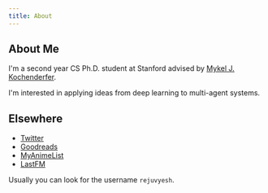 ```yaml
---
title: About
---
```


## About Me

I'm a second year CS Ph.D. student at Stanford advised by [Mykel J. Kochenderfer](http://mykel.kochenderfer.com/).

I'm interested in applying ideas from deep learning to multi-agent systems.


## Elsewhere

- [Twitter](http://twitter.com/rejuvyesh)
- [Goodreads](http://goodreads.com/rejuvyesh)
- [MyAnimeList](http://myanimelist/profile/rejuvyesh)
- [LastFM](http://last.fm/user/rejuvyesh)

Usually you can look for the username `rejuvyesh`.
